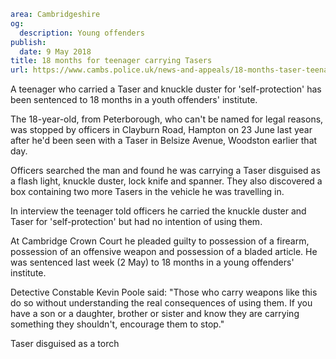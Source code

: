 ```yaml
area: Cambridgeshire
og:
  description: Young offenders
publish:
  date: 9 May 2018
title: 18 months for teenager carrying Tasers
url: https://www.cambs.police.uk/news-and-appeals/18-months-taser-teenager
```

A teenager who carried a Taser and knuckle duster for 'self-protection' has been sentenced to 18 months in a youth offenders' institute.

The 18-year-old, from Peterborough, who can't be named for legal reasons, was stopped by officers in Clayburn Road, Hampton on 23 June last year after he'd been seen with a Taser in Belsize Avenue, Woodston earlier that day.

Officers searched the man and found he was carrying a Taser disguised as a flash light, knuckle duster, lock knife and spanner. They also discovered a box containing two more Tasers in the vehicle he was travelling in.

In interview the teenager told officers he carried the knuckle duster and Taser for 'self-protection' but had no intention of using them.

At Cambridge Crown Court he pleaded guilty to possession of a firearm, possession of an offensive weapon and possession of a bladed article. He was sentenced last week (2 May) to 18 months in a young offenders' institute.

Detective Constable Kevin Poole said: "Those who carry weapons like this do so without understanding the real consequences of using them. If you have a son or a daughter, brother or sister and know they are carrying something they shouldn't, encourage them to stop."

Taser disguised as a torch
